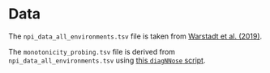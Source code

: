 # Data

The `npi_data_all_environments.tsv` file is taken from [Warstadt et al. (2019)](https://www.aclweb.org/anthology/D19-1286.pdf).

The `monotonicity_probing.tsv` file is derived from `npi_data_all_environments.tsv` using [this `diagNNose` script](https://github.com/i-machine-think/diagNNose/blob/master/diagnnose/syntax/tasks/warstadt_preproc.py).
